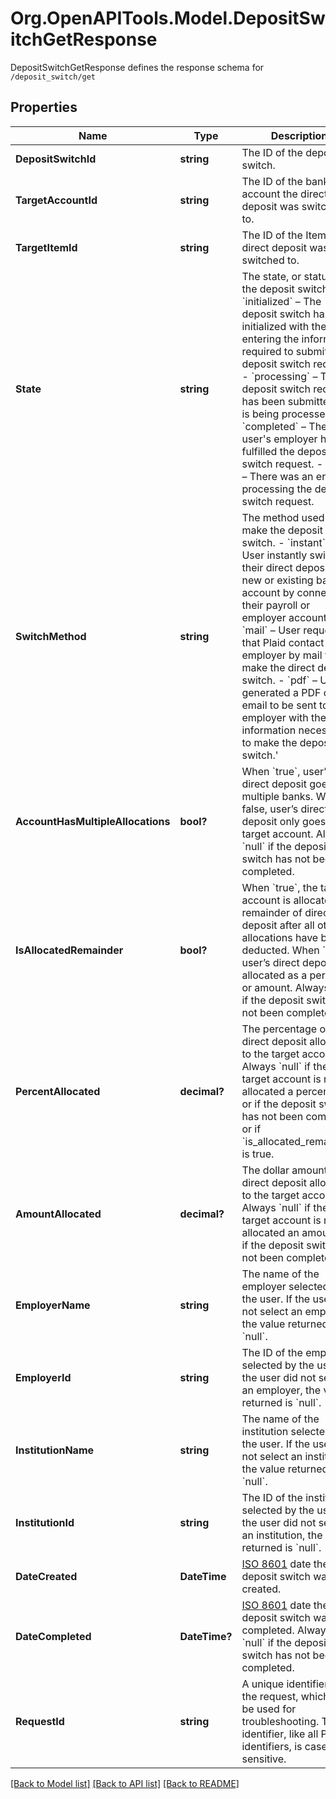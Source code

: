 # Org.OpenAPITools.Model.DepositSwitchGetResponse
DepositSwitchGetResponse defines the response schema for `/deposit_switch/get`

## Properties

Name | Type | Description | Notes
------------ | ------------- | ------------- | -------------
**DepositSwitchId** | **string** | The ID of the deposit switch. | 
**TargetAccountId** | **string** | The ID of the bank account the direct deposit was switched to. | 
**TargetItemId** | **string** | The ID of the Item the direct deposit was switched to. | 
**State** | **string** |  The state, or status, of the deposit switch.  - &#x60;initialized&#x60; – The deposit switch has been initialized with the user entering the information required to submit the deposit switch request.  - &#x60;processing&#x60; – The deposit switch request has been submitted and is being processed.  - &#x60;completed&#x60; – The user&#39;s employer has fulfilled the deposit switch request.  - &#x60;error&#x60; – There was an error processing the deposit switch request. | 
**SwitchMethod** | **string** | The method used to make the deposit switch.  - &#x60;instant&#x60; – User instantly switched their direct deposit to a new or existing bank account by connecting their payroll or employer account.  - &#x60;mail&#x60; – User requested that Plaid contact their employer by mail to make the direct deposit switch.  - &#x60;pdf&#x60; – User generated a PDF or email to be sent to their employer with the information necessary to make the deposit switch.&#39; | [optional] 
**AccountHasMultipleAllocations** | **bool?** | When &#x60;true&#x60;, user’s direct deposit goes to multiple banks. When false, user’s direct deposit only goes to the target account. Always &#x60;null&#x60; if the deposit switch has not been completed. | 
**IsAllocatedRemainder** | **bool?** | When &#x60;true&#x60;, the target account is allocated the remainder of direct deposit after all other allocations have been deducted. When &#x60;false&#x60;, user’s direct deposit is allocated as a percent or amount. Always &#x60;null&#x60; if the deposit switch has not been completed. | 
**PercentAllocated** | **decimal?** | The percentage of direct deposit allocated to the target account. Always &#x60;null&#x60; if the target account is not allocated a percentage or if the deposit switch has not been completed or if &#x60;is_allocated_remainder&#x60; is true. | 
**AmountAllocated** | **decimal?** | The dollar amount of direct deposit allocated to the target account. Always &#x60;null&#x60; if the target account is not allocated an amount or if the deposit switch has not been completed. | 
**EmployerName** | **string** | The name of the employer selected by the user. If the user did not select an employer, the value returned is &#x60;null&#x60;. | [optional] 
**EmployerId** | **string** | The ID of the employer selected by the user. If the user did not select an employer, the value returned is &#x60;null&#x60;. | [optional] 
**InstitutionName** | **string** | The name of the institution selected by the user. If the user did not select an institution, the value returned is &#x60;null&#x60;. | [optional] 
**InstitutionId** | **string** | The ID of the institution selected by the user. If the user did not select an institution, the value returned is &#x60;null&#x60;. | [optional] 
**DateCreated** | **DateTime** | [ISO 8601](https://wikipedia.org/wiki/ISO_8601) date the deposit switch was created.  | 
**DateCompleted** | **DateTime?** | [ISO 8601](https://wikipedia.org/wiki/ISO_8601) date the deposit switch was completed. Always &#x60;null&#x60; if the deposit switch has not been completed.  | 
**RequestId** | **string** | A unique identifier for the request, which can be used for troubleshooting. This identifier, like all Plaid identifiers, is case sensitive. | 

[[Back to Model list]](../README.md#documentation-for-models) [[Back to API list]](../README.md#documentation-for-api-endpoints) [[Back to README]](../README.md)

